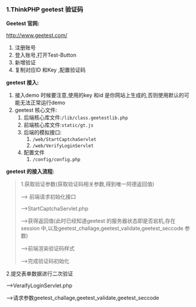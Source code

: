 ### 1.ThinkPHP geetest 验证码

**Geetest 官网:**

http://www.geetest.com/

1. 注册账号
2. 登入账号,打开Test-Button
3. 新增验证
4. 复制对应ID 和Key ,配置验证码

**geetest 接入:**

1. 接入demo 时候要注意,使用的key 和id 是你网站上生成的,否则使用默认的可能无法正常运行demo
2. geetest 核心文件:
   1. 后端核心库文件:`/lib/class.geetestlib.php`
   2. 前端核心库文件:`static/gt.js`
   3. 后端的模拟接口:
      1. `/web/StartCaptchaServlet`
      2. `/web/VerifyLoginServlet`
   4. 配置文件
      1. `/config/config.php`

**geetest 的接入流程:**

> 1.获取验证参数(获取验证码相关参数,得到唯一阿德返回值) 
>
> --> 前端请求初始化接口
>
>  -->StartCaptchaServlet.php
>
>  -->获得返回值(此时已经知道geetest 的服务器状态即是否宕机,存在session 中,以及geetest_challage,geetest_validate,geetest_seccode 参数) 
>
>  -->前端渲染验证码样式
>
>  -->完成验证码初始化

2.提交表单数据进行二次验证

 -->VeraifyLoginServlet.php

 -->请求参数geetest_challage,geetest_validate,geetest_seccode 